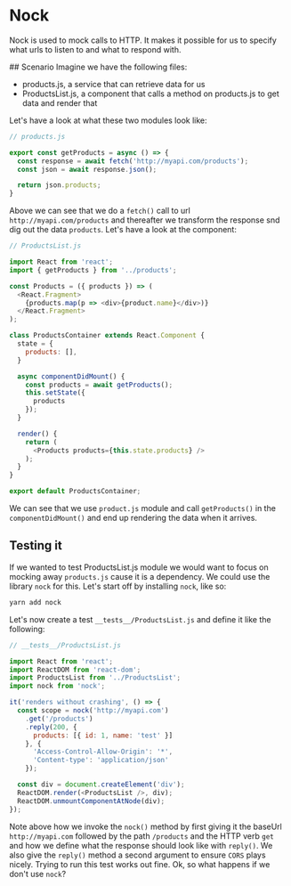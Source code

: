 # Nock
Nock is used to mock calls to HTTP. It makes it possible for us to specify what urls to listen to and what to respond with.

## Scenario
Imagine we have the following files:

- products.js, a service that can retrieve data for us
- ProductsList.js, a component that calls a method on products.js to get data and render that

Let's have a look at what these two modules look like:

```js
// products.js

export const getProducts = async () => {
  const response = await fetch('http://myapi.com/products');
  const json = await response.json();

  return json.products;
}
```

Above we can see that we do a `fetch()` call to url `http://myapi.com/products` and thereafter we transform the response snd dig out the data `products`. Let's have a look at the component:

```js
// ProductsList.js

import React from 'react';
import { getProducts } from '../products';

const Products = ({ products }) => (
  <React.Fragment>
    {products.map(p => <div>{product.name}</div>)}
  </React.Fragment>
);

class ProductsContainer extends React.Component {
  state = {
    products: [],
  }

  async componentDidMount() {
    const products = await getProducts();
    this.setState({
      products
    });
  }

  render() {
    return (
      <Products products={this.state.products} />
    );
  }
}

export default ProductsContainer;
```

We can see that we use `product.js` module and call `getProducts()` in the `componentDidMount()` and end up rendering the data when it arrives. 

## Testing it
If we wanted to test ProductsList.js module we would want to focus on mocking away `products.js` cause it is a dependency. We could use the library `nock` for this. Let's start off by installing `nock`, like so:

```js
yarn add nock
``` 

Let's now create a test `__tests__/ProductsList.js` and define it like the following:

```js
// __tests__/ProductsList.js

import React from 'react';
import ReactDOM from 'react-dom';
import ProductsList from '../ProductsList';
import nock from 'nock';

it('renders without crashing', () => {
  const scope = nock('http://myapi.com')
    .get('/products')
    .reply(200, {
      products: [{ id: 1, name: 'test' }]
    }, {
      'Access-Control-Allow-Origin': '*',
      'Content-type': 'application/json'
    });

  const div = document.createElement('div');
  ReactDOM.render(<ProductsList />, div);
  ReactDOM.unmountComponentAtNode(div);
});
```
Note above how we invoke the `nock()` method by first giving it the baseUrl `http://myapi.com` followed by the path `/products` and the HTTP verb `get` and how we define what the response should look like with `reply()`. We also give the `reply()` method a second argument to ensure `CORS` plays nicely. Trying to run this test works out fine. Ok, so what happens if we don't use `nock`?



 
